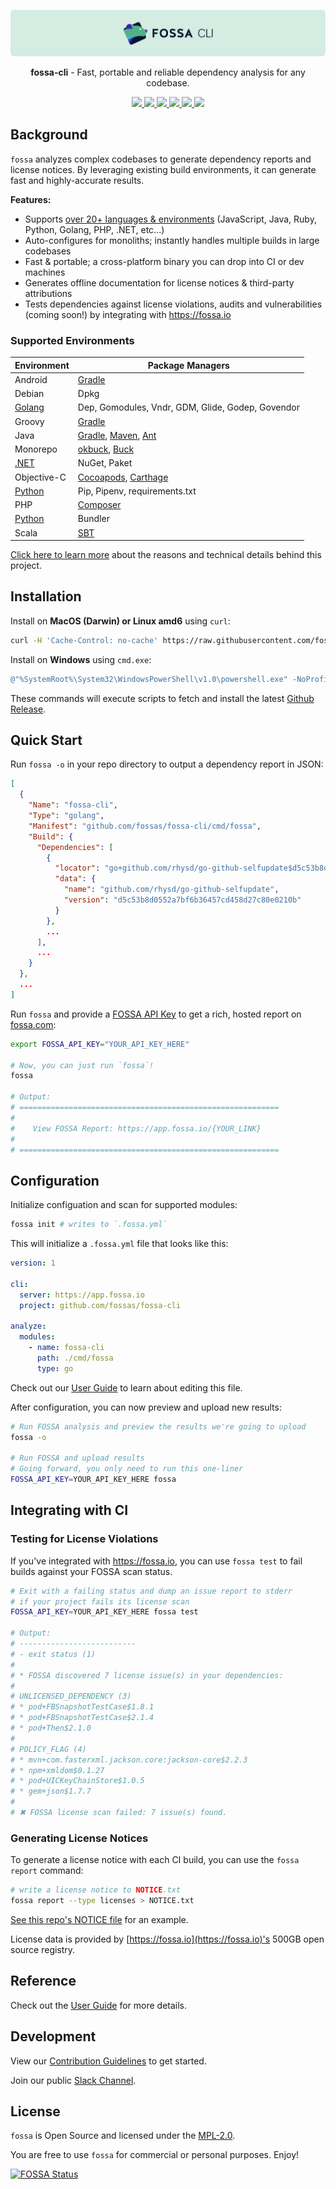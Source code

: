 ![FOSSA](https://raw.githubusercontent.com/fossas/fossa-cli/master/docs/assets/header.png)

<p align="center">
  <b>fossa-cli</b> - Fast, portable and reliable dependency analysis for any codebase.
</p>

<p align="center">
  <a href="https://app.fossa.io/projects/git%2Bgithub.com%2Ffossas%2Ffossa-cli?ref=badge_shield" alt="FOSSA Status">
    <img src="https://app.fossa.io/api/projects/git%2Bgithub.com%2Ffossas%2Ffossa-cli.svg?type=shield"/>
  </a>
  <a href="https://circleci.com/gh/fossas/fossa-cli" alt="CircleCI Tests">
    <img src="https://circleci.com/gh/fossas/fossa-cli.svg?style=shield&circle-token=f55f707e21ac39a80127d3372a1a1452ec94f4f7"/>
  </a>
  <a href="https://goreportcard.com/report/github.com/fossas/fossa-cli">
    <img src="https://goreportcard.com/badge/github.com/fossas/fossa-cli">
  </a>
  <a href="https://golangci.com/r/github.com/fossas/fossa-cli">
    <img src="https://golangci.com/badges/github.com/fossas/fossa-cli.svg">
  </a>
  <a href="http://slack.fossa.io/">
    <img src="https://slack.fossa.io/badge.svg">
  </a>
  <a href="https://codecov.io/gh/fossas/fossa-cli">
    <img src="https://codecov.io/gh/fossas/fossa-cli/branch/master/graph/badge.svg" />
  </a>
</p>

## Background

`fossa` analyzes complex codebases to generate dependency reports and license notices. By leveraging existing build environments, it can generate fast and highly-accurate results.

**Features:**

- Supports [over 20+ languages & environments](docs/how-it-works.md) (JavaScript, Java, Ruby, Python, Golang, PHP, .NET, etc...)
- Auto-configures for monoliths; instantly handles multiple builds in large codebases
- Fast & portable; a cross-platform binary you can drop into CI or dev machines
- Generates offline documentation for license notices & third-party attributions
- Tests dependencies against license violations, audits and vulnerabilities (coming soon!) by integrating with https://fossa.io

### Supported Environments
|              Environment              |                                              Package Managers                                               |
| ------------------------------------- | ----------------------------------------------------------------------------------------------------------- |
| Android                               | [Gradle](docs/integrations/gradle.md)                                                                       |
| Debian                                | Dpkg                                                                                                        |
| [Golang](docs/integrations/golang.md) | Dep, Gomodules, Vndr, GDM, Glide, Godep, Govendor                                                           |
| Groovy                                | [Gradle](docs/integrations/gradle.md)                                                                       |
| Java                                  | [Gradle](docs/integrations/gradle.md), [Maven](docs/integrations/maven.md), [Ant](docs/integrations/ant.md) |
| Monorepo                              | [okbuck](docs/integrations/okbuck.md), [Buck](docs/integrations/buck.md)                                    |
| [.NET](docs/integrations/nuget.md)    | NuGet, Paket                                                                                                |
| Objective-C                           | [Cocoapods](docs/integrations/cocoapods.md), [Carthage](docs/integrations/carthage.md)                      |
| [Python](docs/integrations/python.md) | Pip, Pipenv, requirements.txt                                                                               |
| PHP                                   | [Composer](docs/integrations/composer.md)                                                                   |
| [Python](docs/integrations/ruby.md)   | Bundler                                                                                                     |
| Scala                                 | [SBT](docs/integrations/sbt.md)                                                                             |

[Click here to learn more](docs/how-it-works.md) about the reasons and technical details behind this project.

## Installation

Install on **MacOS (Darwin) or Linux amd6** using `curl`:
```bash
curl -H 'Cache-Control: no-cache' https://raw.githubusercontent.com/fossas/fossa-cli/master/install.sh | bash
```

Install on **Windows** using `cmd.exe`:
```powershell
@"%SystemRoot%\System32\WindowsPowerShell\v1.0\powershell.exe" -NoProfile -InputFormat None -ExecutionPolicy Bypass -Command "iex ((New-Object System.Net.WebClient).DownloadString('https://raw.githubusercontent.com/fossas/fossa-cli/master/install.ps1'))"
```

These commands will execute scripts to fetch and install the latest [Github Release](releases/).

## Quick Start

Run `fossa -o` in your repo directory to output a dependency report in JSON:
```json
[
  {
    "Name": "fossa-cli",
    "Type": "golang",
    "Manifest": "github.com/fossas/fossa-cli/cmd/fossa",
    "Build": {
      "Dependencies": [
        {
          "locator": "go+github.com/rhysd/go-github-selfupdate$d5c53b8d0552a7bf6b36457cd458d27c80e0210b",
          "data": {
            "name": "github.com/rhysd/go-github-selfupdate",
            "version": "d5c53b8d0552a7bf6b36457cd458d27c80e0210b"
          }
        },
        ...
      ],
      ...
    }
  },
  ...
]
```

Run `fossa` and provide a [FOSSA API Key](https://docs.fossa.io/docs/api-reference) to get a rich, hosted report on [fossa.com](fossa.com):

```bash
export FOSSA_API_KEY="YOUR_API_KEY_HERE"

# Now, you can just run `fossa`!
fossa

# Output:
# ==========================================================
#
#    View FOSSA Report: https://app.fossa.io/{YOUR_LINK}
#
# ==========================================================
```

## Configuration

Initialize configuation and scan for supported modules:

```bash
fossa init # writes to `.fossa.yml`
```

This will initialize a `.fossa.yml` file that looks like this:

```yaml
version: 1

cli:
  server: https://app.fossa.io
  project: github.com/fossas/fossa-cli

analyze:
  modules:
    - name: fossa-cli
      path: ./cmd/fossa
      type: go
```

Check out our [User Guide](docs/user-guide.md) to learn about editing this file.

After configuration, you can now preview and upload new results:

```bash
# Run FOSSA analysis and preview the results we're going to upload
fossa -o

# Run FOSSA and upload results
# Going forward, you only need to run this one-liner
FOSSA_API_KEY=YOUR_API_KEY_HERE fossa
```

## Integrating with CI

### Testing for License Violations
If you've integrated with https://fossa.io, you can use `fossa test` to fail builds against your FOSSA scan status.

```bash
# Exit with a failing status and dump an issue report to stderr
# if your project fails its license scan
FOSSA_API_KEY=YOUR_API_KEY_HERE fossa test

# Output:
# --------------------------
# - exit status (1)
#
# * FOSSA discovered 7 license issue(s) in your dependencies:
#
# UNLICENSED_DEPENDENCY (3)
# * pod+FBSnapshotTestCase$1.8.1
# * pod+FBSnapshotTestCase$2.1.4
# * pod+Then$2.1.0
#
# POLICY_FLAG (4)
# * mvn+com.fasterxml.jackson.core:jackson-core$2.2.3
# * npm+xmldom$0.1.27
# * pod+UICKeyChainStore$1.0.5
# * gem+json$1.7.7
#
# ✖ FOSSA license scan failed: 7 issue(s) found.
```

### Generating License Notices

To generate a license notice with each CI build, you can use the `fossa report` command:

```bash
# write a license notice to NOTICE.txt
fossa report --type licenses > NOTICE.txt
```

[See this repo's NOTICE file](NOTICE) for an example.

License data is provided by [https://fossa.io](https://fossa.io)'s 500GB open source registry.

## Reference
Check out the [User Guide](docs/user-guide.md) for more details.

## Development

View our [Contribution Guidelines](.github/CONTRIBUTING.md) to get started.

Join our public [Slack Channel](https://slack.fossa.io).

## License

`fossa` is Open Source and licensed under the [MPL-2.0](https://tldrlegal.com/license/mozilla-public-license-2.0-(mpl-2)).

You are free to use `fossa` for commercial or personal purposes. Enjoy!

[![FOSSA Status](https://app.fossa.io/api/projects/git%2Bgithub.com%2Ffossas%2Ffossa-cli.svg?type=large)](https://app.fossa.io/projects/git%2Bgithub.com%2Ffossas%2Ffossa-cli?ref=badge_large)
